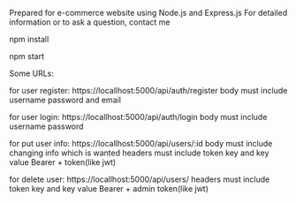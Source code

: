 Prepared for e-commerce website using Node.js and Express.js
For detailed information or to ask a question, contact me

npm install

npm start

Some URLs: 

for user register: https://locallhost:5000/api/auth/register
body must include username password and email

for user login: https://locallhost:5000/api/auth/login
body must include username password

for put user info: https://locallhost:5000/api/users/:id
body must include changing info which is wanted
headers must include token key and key value Bearer + token(like jwt)

for delete user: https://locallhost:5000/api/users/
headers must include token key and key value Bearer + admin token(like jwt)